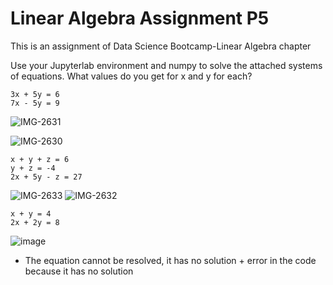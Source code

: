 # Linear Algebra Assignment P5
This is an assignment of Data Science Bootcamp-Linear Algebra chapter

Use your Jupyterlab environment and numpy to solve the attached systems of equations. What values do you get for x and y for each?

```
3x + 5y = 6
7x - 5y = 9

```
![IMG-2631](https://user-images.githubusercontent.com/48656800/103772982-6bfd7f80-503b-11eb-8591-1fa1c54fb046.JPG)

![IMG-2630](https://user-images.githubusercontent.com/48656800/103773063-89cae480-503b-11eb-99be-758fb1e1bb0c.JPG)

```
x + y + z = 6
y + z = -4
2x + 5y - z = 27

```
![IMG-2633](https://user-images.githubusercontent.com/48656800/103773135-a8c97680-503b-11eb-9c3c-295680114ba7.JPG)
![IMG-2632](https://user-images.githubusercontent.com/48656800/103773141-abc46700-503b-11eb-9dad-4b07bdc6ecd0.JPG)

```
x + y = 4
2x + 2y = 8

```
![image](https://user-images.githubusercontent.com/48656800/103775475-2642b600-503f-11eb-83a2-240a7e52c35f.png)


- The equation cannot be resolved, it has no solution + error in the code because it has no solution
 

